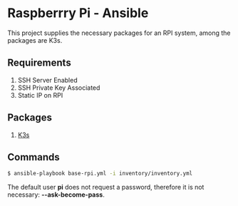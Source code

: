 # Raspberrry Pi - Ansible

This project supplies the necessary packages for an RPI system, among the packages are K3s.

## Requirements

1. SSH Server Enabled
2. SSH Private Key Associated
3. Static IP on RPI

## Packages

1. [K3s](https://rancher.com/docs/k3s/latest/en/)

## Commands

```bash
$ ansible-playbook base-rpi.yml -i inventory/inventory.yml
```

The default user **pi** does not request a password, therefore it is not necessary: **--ask-become-pass**.